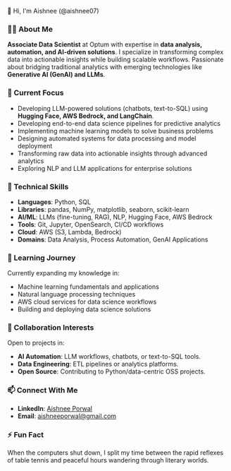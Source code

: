 👋 Hi, I'm Aishnee (@aishnee07)  

### 👨‍💻 About Me  
**Associate Data Scientist** at Optum with expertise in **data analysis, automation, and AI-driven solutions**. I specialize in transforming complex data into actionable insights while building scalable workflows. Passionate about bridging traditional analytics with emerging technologies like **Generative AI (GenAI) and LLMs**.  

### 🔭 Current Focus  
- Developing LLM-powered solutions (chatbots, text-to-SQL) using **Hugging Face, AWS Bedrock, and LangChain**.  
- Developing end-to-end data science pipelines for predictive analytics  
- Implementing machine learning models to solve business problems  
- Designing automated systems for data processing and model deployment  
- Transforming raw data into actionable insights through advanced analytics  
- Exploring NLP and LLM applications for enterprise solutions  

### 💼 Technical Skills  
- **Languages**: Python, SQL  
- **Libraries**: pandas, NumPy, matplotlib, seaborn, scikit-learn  
- **AI/ML**: LLMs (fine-tuning, RAG), NLP, Hugging Face, AWS Bedrock  
- **Tools**: Git, Jupyter, OpenSearch, CI/CD workflows  
- **Cloud**: AWS (S3, Lambda, Bedrock)  
- **Domains**: Data Analysis, Process Automation, GenAI Applications  

### 🌱 Learning Journey  
Currently expanding my knowledge in:  
- Machine learning fundamentals and applications  
- Natural language processing techniques  
- AWS cloud services for data science workflows  
- Building and deploying data science solutions   

### 💞️ Collaboration Interests  
Open to projects in:  
- **AI Automation**: LLM workflows, chatbots, or text-to-SQL tools.  
- **Data Engineering**: ETL pipelines or analytics platforms.  
- **Open Source**: Contributing to Python/data-centric OSS projects.  

### 📫 Connect With Me  
- **LinkedIn**: [Aishnee Porwal](https://www.linkedin.com/in/aishneeporwal)  
- **Email**: aishneeporwal@gmail.com  

### ⚡ Fun Fact  
When the computers shut down, I split my time between the rapid reflexes of table tennis and peaceful hours wandering through literary worlds.  

<!---
aishnee07/aishnee07 is a ✨ special ✨ repository because its `README.md` (this file) appears on your GitHub profile.
--->  
